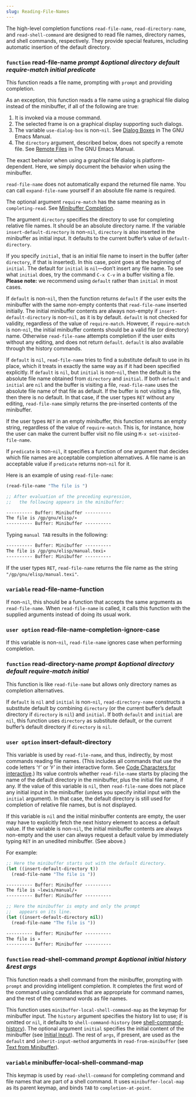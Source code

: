 ```yaml
---
slug: Reading-File-Names
---
```


The high-level completion functions `read-file-name`, `read-directory-name`, and `read-shell-command` are designed to read file names, directory names, and shell commands, respectively. They provide special features, including automatic insertion of the default directory.

### <span className="tag function">`function`</span> **read-file-name** *prompt \&optional directory default require-match initial predicate*

This function reads a file name, prompting with `prompt` and providing completion.

As an exception, this function reads a file name using a graphical file dialog instead of the minibuffer, if all of the following are true:

1.  It is invoked via a mouse command.
2.  The selected frame is on a graphical display supporting such dialogs.
3.  The variable `use-dialog-box` is non-`nil`. See [Dialog Boxes](https://www.gnu.org/software/emacs/manual/html_mono/emacs.html#Dialog-Boxes) in The GNU Emacs Manual.
4.  The `directory` argument, described below, does not specify a remote file. See [Remote Files](https://www.gnu.org/software/emacs/manual/html_mono/emacs.html#Remote-Files) in The GNU Emacs Manual.

The exact behavior when using a graphical file dialog is platform-dependent. Here, we simply document the behavior when using the minibuffer.

`read-file-name` does not automatically expand the returned file name. You can call `expand-file-name` yourself if an absolute file name is required.

The optional argument `require-match` has the same meaning as in `completing-read`. See [Minibuffer Completion](Minibuffer-Completion).

The argument `directory` specifies the directory to use for completing relative file names. It should be an absolute directory name. If the variable `insert-default-directory` is non-`nil`, `directory` is also inserted in the minibuffer as initial input. It defaults to the current buffer’s value of `default-directory`.

If you specify `initial`, that is an initial file name to insert in the buffer (after `directory`, if that is inserted). In this case, point goes at the beginning of `initial`. The default for `initial` is `nil`—don’t insert any file name. To see what `initial` does, try the command `C-x C-v` in a buffer visiting a file. **Please note:** we recommend using `default` rather than `initial` in most cases.

If `default` is non-`nil`, then the function returns `default` if the user exits the minibuffer with the same non-empty contents that `read-file-name` inserted initially. The initial minibuffer contents are always non-empty if `insert-default-directory` is non-`nil`, as it is by default. `default` is not checked for validity, regardless of the value of `require-match`. However, if `require-match` is non-`nil`, the initial minibuffer contents should be a valid file (or directory) name. Otherwise `read-file-name` attempts completion if the user exits without any editing, and does not return `default`. `default` is also available through the history commands.

If `default` is `nil`, `read-file-name` tries to find a substitute default to use in its place, which it treats in exactly the same way as if it had been specified explicitly. If `default` is `nil`, but `initial` is non-`nil`, then the default is the absolute file name obtained from `directory` and `initial`. If both `default` and `initial` are `nil` and the buffer is visiting a file, `read-file-name` uses the absolute file name of that file as default. If the buffer is not visiting a file, then there is no default. In that case, if the user types `RET` without any editing, `read-file-name` simply returns the pre-inserted contents of the minibuffer.

If the user types `RET` in an empty minibuffer, this function returns an empty string, regardless of the value of `require-match`. This is, for instance, how the user can make the current buffer visit no file using `M-x set-visited-file-name`.

If `predicate` is non-`nil`, it specifies a function of one argument that decides which file names are acceptable completion alternatives. A file name is an acceptable value if `predicate` returns non-`nil` for it.

Here is an example of using `read-file-name`:

```lisp
(read-file-name "The file is ")

;; After evaluation of the preceding expression,
;;   the following appears in the minibuffer:
```



```lisp
---------- Buffer: Minibuffer ----------
The file is /gp/gnu/elisp/∗
---------- Buffer: Minibuffer ----------
```

Typing `manual TAB` results in the following:

```lisp
---------- Buffer: Minibuffer ----------
The file is /gp/gnu/elisp/manual.texi∗
---------- Buffer: Minibuffer ----------
```

If the user types `RET`, `read-file-name` returns the file name as the string `"/gp/gnu/elisp/manual.texi"`.

### <span className="tag variable">`variable`</span> **read-file-name-function**

If non-`nil`, this should be a function that accepts the same arguments as `read-file-name`. When `read-file-name` is called, it calls this function with the supplied arguments instead of doing its usual work.

### <span className="tag useroption">`user option`</span> **read-file-name-completion-ignore-case**

If this variable is non-`nil`, `read-file-name` ignores case when performing completion.

### <span className="tag function">`function`</span> **read-directory-name** *prompt \&optional directory default require-match initial*

This function is like `read-file-name` but allows only directory names as completion alternatives.

If `default` is `nil` and `initial` is non-`nil`, `read-directory-name` constructs a substitute default by combining `directory` (or the current buffer’s default directory if `directory` is `nil`) and `initial`. If both `default` and `initial` are `nil`, this function uses `directory` as substitute default, or the current buffer’s default directory if `directory` is `nil`.

### <span className="tag useroption">`user option`</span> **insert-default-directory**

This variable is used by `read-file-name`, and thus, indirectly, by most commands reading file names. (This includes all commands that use the code letters ‘`f`’ or ‘`F`’ in their interactive form. See [Code Characters for interactive](Interactive-Codes).) Its value controls whether `read-file-name` starts by placing the name of the default directory in the minibuffer, plus the initial file name, if any. If the value of this variable is `nil`, then `read-file-name` does not place any initial input in the minibuffer (unless you specify initial input with the `initial` argument). In that case, the default directory is still used for completion of relative file names, but is not displayed.

If this variable is `nil` and the initial minibuffer contents are empty, the user may have to explicitly fetch the next history element to access a default value. If the variable is non-`nil`, the initial minibuffer contents are always non-empty and the user can always request a default value by immediately typing `RET` in an unedited minibuffer. (See above.)

For example:

```lisp
;; Here the minibuffer starts out with the default directory.
(let ((insert-default-directory t))
  (read-file-name "The file is "))
```



```lisp
---------- Buffer: Minibuffer ----------
The file is ~lewis/manual/∗
---------- Buffer: Minibuffer ----------
```



```lisp
;; Here the minibuffer is empty and only the prompt
;;   appears on its line.
(let ((insert-default-directory nil))
  (read-file-name "The file is "))
```



```lisp
---------- Buffer: Minibuffer ----------
The file is ∗
---------- Buffer: Minibuffer ----------
```

### <span className="tag function">`function`</span> **read-shell-command** *prompt \&optional initial history \&rest args*

This function reads a shell command from the minibuffer, prompting with `prompt` and providing intelligent completion. It completes the first word of the command using candidates that are appropriate for command names, and the rest of the command words as file names.

This function uses `minibuffer-local-shell-command-map` as the keymap for minibuffer input. The `history` argument specifies the history list to use; if is omitted or `nil`, it defaults to `shell-command-history` (see [shell-command-history](Minibuffer-History)). The optional argument `initial` specifies the initial content of the minibuffer (see [Initial Input](Initial-Input)). The rest of `args`, if present, are used as the `default` and `inherit-input-method` arguments in `read-from-minibuffer` (see [Text from Minibuffer](Text-from-Minibuffer)).

### <span className="tag variable">`variable`</span> **minibuffer-local-shell-command-map**

This keymap is used by `read-shell-command` for completing command and file names that are part of a shell command. It uses `minibuffer-local-map` as its parent keymap, and binds `TAB` to `completion-at-point`.
